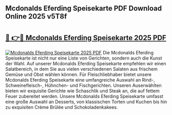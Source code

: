 ## Mcdonalds Eferding Speisekarte PDF Download Online 2025 v5T8f

# <h2><a href="http://gc93qj.nevu.top/?p=Mcdonalds+Eferding+Speisekarte">🔗 👉🔴 Mcdonalds Eferding Speisekarte 2025 PDF</a></h2>

[![Mcdonalds Eferding Speisekarte 2025 PDF](https://i.imgur.com/dBaPXMq.png)](http://gc93qj.nevu.top/?p=Mcdonalds+Eferding+Speisekarte)
Die Mcdonalds Eferding Speisekarte ist nicht nur eine Liste von Gerichten, sondern auch die Kunst der Wahl. Auf unserer Mcdonalds Eferding Speisekarte empfehlen wir einen Salatbereich, in dem Sie aus vielen verschiedenen Salaten aus frischem Gemüse und Obst wählen können. Für Fleischliebhaber bietet unsere Mcdonalds Eferding Speisekarte eine umfangreiche Auswahl an Rind-, Schweinefleisch-, Hühnchen- und Fischgerichten. Unseren Auserwählten bieten wir exquisite Gerichte wie Schaschlik und Steak an, die auf fettem Feuer zubereitet werden. Unsere Mcdonalds Eferding Speisekarte umfasst eine große Auswahl an Desserts, von klassischen Torten und Kuchen bis hin zu exquisiten Crème Brûlée und Schokoladenkakees.
